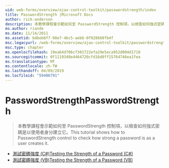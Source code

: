 ```yaml
---
uid: web-forms/overview/ajax-control-toolkit/passwordstrength/index
title: PasswordStrength |Microsoft Docs
author: rick-anderson
description: 本教學課程會示範如何至 PasswordStrength 控制項，以檢查如何強式密碼是以使用者身分建立它。
ms.author: riande
ms.date: 11/14/2011
ms.assetid: bdbeb8f7-90e7-4bc5-aeb6-0f928660fb4f
msc.legacyurl: /web-forms/overview/ajax-control-toolkit/passwordstrength
msc.type: chapter
ms.openlocfilehash: 19ea64d706cf301722efa29e5eca952d004d1710
ms.sourcegitcommit: 0f1119340e4464720cfd16d0ff15764746ea1fea
ms.translationtype: MT
ms.contentlocale: zh-TW
ms.lasthandoff: 04/09/2019
ms.locfileid: "59406791"
---
```

# <a name="passwordstrength"></a><span data-ttu-id="4e832-103">PasswordStrength</span><span class="sxs-lookup"><span data-stu-id="4e832-103">PasswordStrength</span></span>

> <span data-ttu-id="4e832-104">本教學課程會示範如何至 PasswordStrength 控制項，以檢查如何強式密碼是以使用者身分建立它。</span><span class="sxs-lookup"><span data-stu-id="4e832-104">This tutorial shows how to PasswordStrength control to check how strong a password is as a user creates it.</span></span>


- [<span data-ttu-id="4e832-105">測試密碼強度 (C#)</span><span class="sxs-lookup"><span data-stu-id="4e832-105">Testing the Strength of a Password (C#)</span></span>](testing-the-strength-of-a-password-cs.md)
- [<span data-ttu-id="4e832-106">測試密碼強度 (VB)</span><span class="sxs-lookup"><span data-stu-id="4e832-106">Testing the Strength of a Password (VB)</span></span>](testing-the-strength-of-a-password-vb.md)

